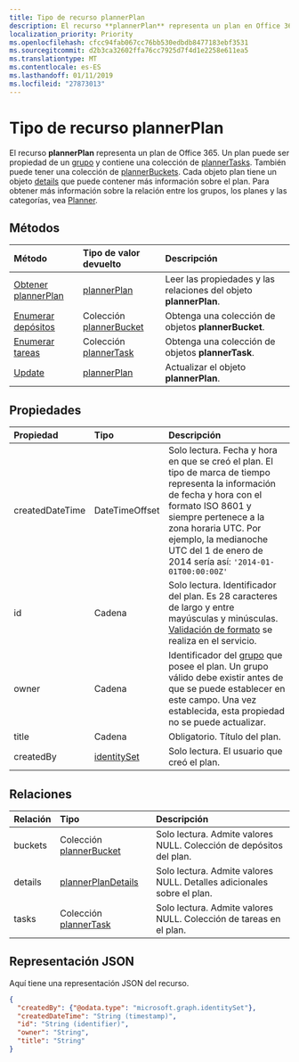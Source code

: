 ```yaml
---
title: Tipo de recurso plannerPlan
description: El recurso **plannerPlan** representa un plan en Office 365. Un plan de puede pertenecer a un grupo y contiene una colección de plannerTasks. También puede tener una colección de plannerBuckets. Cada objeto de plan tiene un objeto de detalles que puede contener más información acerca del plan. Para obtener más información acerca de las relaciones entre los grupos, los planes y tareas, vea organizador.
localization_priority: Priority
ms.openlocfilehash: cfcc94fab067cc76bb530edbdb8477183ebf3531
ms.sourcegitcommit: d2b3ca32602ffa76cc7925d7f4d1e2258e611ea5
ms.translationtype: MT
ms.contentlocale: es-ES
ms.lasthandoff: 01/11/2019
ms.locfileid: "27873013"
---
```

# <a name="plannerplan-resource-type"></a>Tipo de recurso plannerPlan

El recurso **plannerPlan** representa un plan de Office 365. Un plan puede ser propiedad de un [grupo](group.md) y contiene una colección de [plannerTasks](plannertask.md). También puede tener una colección de [plannerBuckets](plannerbucket.md). Cada objeto plan tiene un objeto [details](plannerplandetails.md) que puede contener más información sobre el plan. Para obtener más información sobre la relación entre los grupos, los planes y las categorías, vea [Planner](planner-overview.md).

## <a name="methods"></a>Métodos

| Método           | Tipo de valor devuelto    |Descripción|
|:---------------|:--------|:----------|
|[Obtener plannerPlan](../api/plannerplan-get.md) | [plannerPlan](plannerplan.md) |Leer las propiedades y las relaciones del objeto **plannerPlan**.|
|[Enumerar depósitos](../api/plannerplan-list-buckets.md) |Colección [plannerBucket](plannerbucket.md)| Obtenga una colección de objetos **plannerBucket**.|
|[Enumerar tareas](../api/plannerplan-list-tasks.md) |Colección [plannerTask](plannertask.md)| Obtenga una colección de objetos **plannerTask**.|
|[Update](../api/plannerplan-update.md) | [plannerPlan](plannerplan.md) |Actualizar el objeto **plannerPlan**. |

## <a name="properties"></a>Propiedades
| Propiedad     | Tipo   |Descripción|
|:---------------|:--------|:----------|
|createdDateTime|DateTimeOffset|Solo lectura. Fecha y hora en que se creó el plan. El tipo de marca de tiempo representa la información de fecha y hora con el formato ISO 8601 y siempre pertenece a la zona horaria UTC. Por ejemplo, la medianoche UTC del 1 de enero de 2014 sería así: `'2014-01-01T00:00:00Z'`|
|id|Cadena| Solo lectura. Identificador del plan. Es 28 caracteres de largo y entre mayúsculas y minúsculas. [Validación de formato](planner-identifiers-disclaimer.md) se realiza en el servicio.|
|owner|Cadena|Identificador del [grupo](group.md) que posee el plan. Un grupo válido debe existir antes de que se puede establecer en este campo. Una vez establecida, esta propiedad no se puede actualizar.|
|title|Cadena|Obligatorio. Título del plan.|
|createdBy|[identitySet](identityset.md)|Solo lectura. El usuario que creó el plan.|

## <a name="relationships"></a>Relaciones
| Relación | Tipo   |Descripción|
|:---------------|:--------|:----------|
|buckets|Colección [plannerBucket](plannerbucket.md)| Solo lectura. Admite valores NULL. Colección de depósitos del plan.|
|details|[plannerPlanDetails](plannerplandetails.md)| Solo lectura. Admite valores NULL. Detalles adicionales sobre el plan.|
|tasks|Colección [plannerTask](plannertask.md)| Solo lectura. Admite valores NULL. Colección de tareas en el plan.|

## <a name="json-representation"></a>Representación JSON

Aquí tiene una representación JSON del recurso.

<!-- {
  "blockType": "resource",
  "baseType": "microsoft.graph.entity",
  "optionalProperties": [

  ],
  "@odata.type": "microsoft.graph.plannerPlan"
}-->

```json
{
  "createdBy": {"@odata.type": "microsoft.graph.identitySet"},
  "createdDateTime": "String (timestamp)",
  "id": "String (identifier)",
  "owner": "String",
  "title": "String"
}

```

<!-- uuid: 8fcb5dbc-d5aa-4681-8e31-b001d5168d79
2015-10-25 14:57:30 UTC -->
<!-- {
  "type": "#page.annotation",
  "description": "plannerPlan resource",
  "keywords": "",
  "section": "documentation",
  "tocPath": ""
}-->
